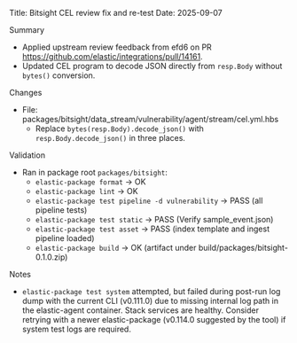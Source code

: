 Title: Bitsight CEL review fix and re-test
Date: 2025-09-07

Summary
- Applied upstream review feedback from efd6 on PR https://github.com/elastic/integrations/pull/14161.
- Updated CEL program to decode JSON directly from `resp.Body` without `bytes()` conversion.

Changes
- File: packages/bitsight/data_stream/vulnerability/agent/stream/cel.yml.hbs
  - Replace `bytes(resp.Body).decode_json()` with `resp.Body.decode_json()` in three places.

Validation
- Ran in package root `packages/bitsight`:
  - `elastic-package format` → OK
  - `elastic-package lint` → OK
  - `elastic-package test pipeline -d vulnerability` → PASS (all pipeline tests)
  - `elastic-package test static` → PASS (Verify sample_event.json)
  - `elastic-package test asset` → PASS (index template and ingest pipeline loaded)
  - `elastic-package build` → OK (artifact under build/packages/bitsight-0.1.0.zip)

Notes
- `elastic-package test system` attempted, but failed during post-run log dump with the current CLI (v0.111.0) due to missing internal log path in the elastic-agent container. Stack services are healthy. Consider retrying with a newer elastic-package (v0.114.0 suggested by the tool) if system test logs are required.

